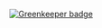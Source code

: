 
[![Greenkeeper badge](https://badges.greenkeeper.io/celluloid-edu/celluloid.svg)](https://greenkeeper.io/)
